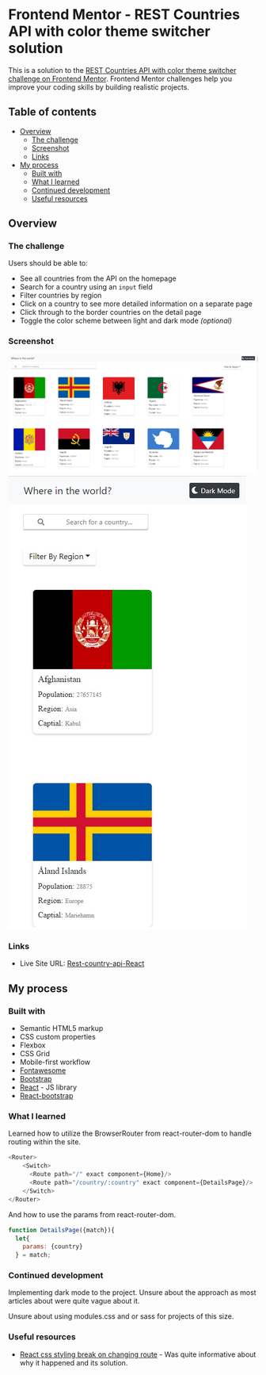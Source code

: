# Frontend Mentor - REST Countries API with color theme switcher solution

This is a solution to the [REST Countries API with color theme switcher challenge on Frontend Mentor](https://www.frontendmentor.io/challenges/rest-countries-api-with-color-theme-switcher-5cacc469fec04111f7b848ca). Frontend Mentor challenges help you improve your coding skills by building realistic projects.

## Table of contents

- [Overview](#overview)
  - [The challenge](#the-challenge)
  - [Screenshot](#screenshot)
  - [Links](#links)
- [My process](#my-process)
  - [Built with](#built-with)
  - [What I learned](#what-i-learned)
  - [Continued development](#continued-development)
  - [Useful resources](#useful-resources)


## Overview

### The challenge

Users should be able to:

- See all countries from the API on the homepage
- Search for a country using an `input` field
- Filter countries by region
- Click on a country to see more detailed information on a separate page
- Click through to the border countries on the detail page
- Toggle the color scheme between light and dark mode *(optional)*

### Screenshot

![desktop](./screenshots/rest-country-api-REACT-desktop.jpg)
![mobile](./screenshots/rest-country-api-REACT-mobile.jpg)


### Links


- Live Site URL: [Rest-country-api-React](https://rest-country-api-react.herokuapp.com/)

## My process

### Built with

- Semantic HTML5 markup
- CSS custom properties
- Flexbox
- CSS Grid
- Mobile-first workflow
- [Fontawesome](https://fontawesome.com/)
- [Bootstrap](https://getbootstrap.com/)
- [React](https://reactjs.org/) - JS library
- [React-bootstrap](https://react-bootstrap.github.io/)

### What I learned

Learned how to utilize the BrowserRouter from react-router-dom to handle routing within the site.

```js
<Router>
    <Switch>
      <Route path="/" exact component={Home}/>
      <Route path="/country/:country" exact component={DetailsPage}/>        
    </Switch>
</Router>
```

And how to use the params from react-router-dom.
```js
function DetailsPage({match}){
  let{
    params: {country}
  } = match;
```


### Continued development

Implementing dark mode to the project.
Unsure about the approach as most articles about were quite vague about it.

Unsure about using modules.css and or sass for projects of this size.

### Useful resources

- [React css styling break on changing route](https://stackoverflow.com/questions/60863890/why-does-css-styling-disappear-in-react-when-directly-changing-route-in-browser) - Was quite informative about why it happened and its solution.
